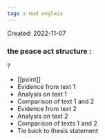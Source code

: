 ```yaml
---
tags : mod englais
---
```

Created: 2022-11-07

### the peace act structure :
?

- [[point]] 
- Evidence from text 1 
- Analysis on text 1 
- Comparison of text 1 and 2 
- Evidence from text 2 
- Analysis on text 2 
- Comparison of texts 1 and 2 
- Tie back to thesis statement